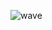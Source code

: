 ![wave](https://user-images.githubusercontent.com/18446803/172074745-b15da2d1-804c-4b93-87bd-164cb6a589d4.svg)
